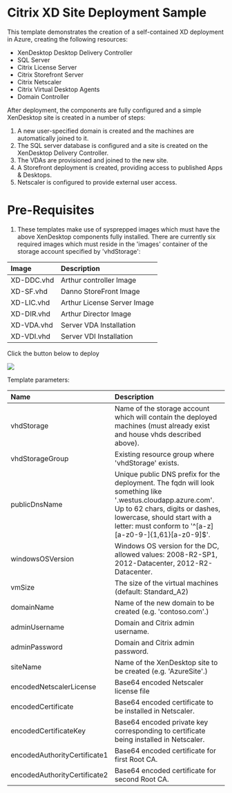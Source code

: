 # Citrix XD Site Deployment Sample

This template demonstrates the creation of a self-contained XD deployment in Azure, creating the following resources:

* XenDesktop Desktop Delivery Controller
* SQL Server
* Citrix License Server
* Citrix Storefront Server
* Citrix Netscaler
* Citrix Virtual Desktop Agents
* Domain Controller

After deployment, the components are fully configured and a simple XenDesktop site is created in a number of steps:

1. A new user-specified domain is created and the machines are automatically joined to it.
2. The SQL server database is configured and a site is created on the XenDesktop Delivery Controller.
3. The VDAs are provisioned and joined to the new site.
4. A Storefront deployment is created, providing access to published Apps & Desktops.
5. Netscaler is configured to provide external user access.

# Pre-Requisites

1) These templates make use of sysprepped images which must have the above XenDesktop components fully installed. There are currently six required images which must reside in the 'images' container of the storage account specified by 'vhdStorage':

| Image   | Description    |
|:--- |:---|
XD-DDC.vhd | Arthur controller Image
XD-SF.vhd | Danno StoreFront Image
XD-LIC.vhd | Arthur License Server Image
XD-DIR.vhd | Arthur Director Image
XD-VDA.vhd | Server VDA Installation
XD-VDI.vhd | Server VDI Installation

Click the button below to deploy

<a href="https://portal.azure.com/#create/Microsoft.Template/uri/https%3A%2F%2Fraw.githubusercontent.com%2Falexstoddard%2Fazure-quickstart-templates%2Fmaster%2Fcitrix-xd-site%2Fazuredeploy.json" target="_blank">
    <img src="http://azuredeploy.net/deploybutton.png"/>
</a>

Template parameters:

| Name   | Description    |
|:--- |:---|
| vhdStorage | Name of the storage account which will contain the deployed machines (must already exist and house vhds described above). |
| vhdStorageGroup | Existing resource group where 'vhdStorage' exists. |
| publicDnsName | Unique public DNS prefix for the deployment. The fqdn will look something like '<dnsname>.westus.cloudapp.azure.com'. Up to 62 chars, digits or dashes, lowercase, should start with a letter: must conform to '^[a-z][a-z0-9-]{1,61}[a-z0-9]$'. |
| windowsOSVersion | Windows OS version for the DC, allowed values: 2008-R2-SP1, 2012-Datacenter, 2012-R2-Datacenter. |
| vmSize | The size of the virtual machines (default: Standard_A2) |
| domainName | Name of the new domain to be created (e.g. 'contoso.com'.) |
| adminUsername | Domain and Citrix admin username. |
| adminPassword | Domain and Citrix admin password. |
| siteName | Name of the XenDesktop site to be created (e.g. 'AzureSite'.) |
| encodedNetscalerLicense | Base64 encoded Netscaler license file |
| encodedCertificate | Base64 encoded certificate to be installed in Netscaler. |
| encodedCertificateKey | Base64 encoded private key corresponding to certificate being installed in Netscaler. |
| encodedAuthorityCertificate1 | Base64 encoded certificate for first Root CA. |
| encodedAuthorityCertificate2 | Base64 encoded certificate for second Root CA. |

